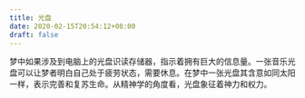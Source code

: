 ```yaml
---
title: 光盘
date: 2020-02-15T20:54:12+08:00
draft: false
---
```


梦中如果涉及到电脑上的光盘识读存储器，指示着拥有巨大的信息量。一张音乐光盘可以让梦者明白自己处于疲劳状态，需要休息。在梦中一张光盘其含意如同太阳一样，表示完善和复苏生命。从精神学的角度看，光盘象征着神力和权力。